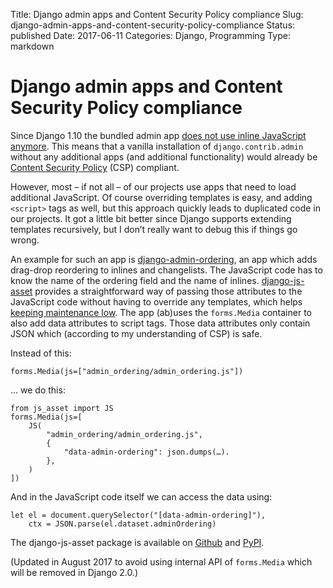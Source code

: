 Title: Django admin apps and Content Security Policy compliance
Slug: django-admin-apps-and-content-security-policy-compliance
Status: published
Date: 2017-06-11
Categories: Django, Programming
Type: markdown

# Django admin apps and Content Security Policy compliance

Since Django 1.10 the bundled admin app [does not use inline JavaScript anymore](https://github.com/django/django/commit/d638cdc42acec608c1967f44af6be32a477c239f).
This means that a vanilla installation of `django.contrib.admin`
without any additional apps (and additional functionality) would
already be [Content Security Policy](https://developer.mozilla.org/en-US/docs/Web/HTTP/CSP) (CSP) compliant.

However, most – if not all – of our projects use apps that need to load additional JavaScript. Of course overriding templates is easy, and adding <code>&lt;script&gt;</code> tags as well, but this approach quickly leads to duplicated code in our projects. It got a little bit better since Django supports extending templates recursively, but I don’t really want to debug this if things go wrong.

An example for such an app is [django-admin-ordering](https://github.com/matthiask/django-admin-ordering/), an app which adds drag-drop reordering to inlines and changelists. The JavaScript code has to know the name of the ordering field and the name of inlines. [django-js-asset](https://github.com/matthiask/django-js-asset/) provides a straightforward way of passing those attributes to the JavaScript code without having to override any templates, which helps [keeping maintenance low](/writing/low-maintenance-software/). The app (ab)uses the `forms.Media`
container to also add data attributes to script tags.
Those data attributes only contain JSON which (according to my understanding of CSP) is safe.

Instead of this:

    forms.Media(js=["admin_ordering/admin_ordering.js"])

... we do this:

    from js_asset import JS
    forms.Media(js=[
        JS(
            "admin_ordering/admin_ordering.js",
            {
                "data-admin-ordering": json.dumps(…).
            },
        )
    ])

And in the JavaScript code itself we can access the data using:

    let el = document.querySelector("[data-admin-ordering]"),
    	ctx = JSON.parse(el.dataset.adminOrdering)

The django-js-asset package is available on [Github](https://github.com/matthiask/django-js-asset/) and [PyPI](https://pypi.python.org/pypi/django-js-asset).

(Updated in August 2017 to avoid using internal API of `forms.Media` which will be removed in Django 2.0.)
